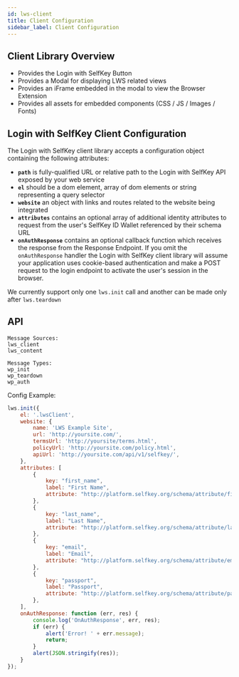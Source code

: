```yaml
---
id: lws-client
title: Client Configuration
sidebar_label: Client Configuration
---
```


## Client Library Overview
* Provides the Login with SelfKey Button
* Provides a Modal for displaying LWS related views
* Provides an iFrame embedded in the modal to view the Browser Extension
* Provides all assets for embedded components (CSS / JS / Images / Fonts)

## Login with SelfKey Client Configuration

The Login with SelfKey client library accepts a configuration object containing the following attributes:

- **`path`** is fully-qualified URL or relative path to the Login with SelfKey API exposed by your web service
- **`el`** should be a dom element, array of dom elements or string representing a query selector
- **`website`** an object with links and routes related to the website being integrated
- **`attributes`** contains an optional array of additional identity attributes to request from the user's SelfKey ID Wallet referenced by their schema URL
- **`onAuthResponse`** contains an optional callback function which receives the response from the Response Endpoint. If you omit the `onAuthResponse` handler the Login with SelfKey client library will assume your application uses cookie-based authentication and make a POST request to the login endpoint to activate the user's session in the browser.

We currently support only one `lws.init` call and another can be made only after `lws.teardown`

## API
```
Message Sources:
lws_client
lws_content

Message Types:
wp_init
wp_teardown
wp_auth
```

Config Example:

```javascript
lws.init({
    el: '.lwsClient',
    website: {
        name: 'LWS Example Site',
        url: 'http://yoursite.com/',
        termsUrl: 'http://yoursite/terms.html',
        policyUrl: 'http://yoursite.com/policy.html',
        apiUrl: 'http://yoursite.com/api/v1/selfkey/',
    },
    attributes: [
        {
            key: "first_name",
            label: "First Name",
            attribute: "http://platform.selfkey.org/schema/attribute/first-name.json"
        },
        {
            key: "last_name",
            label: "Last Name",
            attribute: "http://platform.selfkey.org/schema/attribute/last-name.json"
        },
        {
            key: "email",
            label: "Email",
            attribute: "http://platform.selfkey.org/schema/attribute/email.json"
        },
        {
            key: "passport",
            label: "Passport",
            attribute: "http://platform.selfkey.org/schema/attribute/passport.json"
        },
    ],
    onAuthResponse: function (err, res) {
        console.log('OnAuthResponse', err, res);
        if (err) {
            alert('Error! ' + err.message);
            return;
        }
        alert(JSON.stringify(res));
    }
});
```
